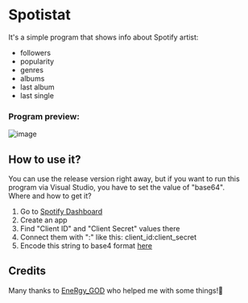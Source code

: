 # Spotistat
It's a simple program that shows info about Spotify artist:
- followers
- popularity
- genres
- albums
- last album
- last single
### Program preview:

![image](https://github.com/ShadowPrice1328/Spotistat/assets/60846759/33aae62f-e04a-4a56-8805-ddf15f70ab3b)

## How to use it?
You can use the release version right away, but if you want to run this program via Visual Studio, you have to set the value of "base64".\
Where and how to get it? 
1) Go to [Spotify Dashboard](https://developer.spotify.com/dashboard/)
2) Create an app
3) Find "Client ID" and "Client Secret" values there
4) Connect them with ":" like this: client_id:client_secret
5) Encode this string to base4 format [here](https://www.base64encode.org/)
## Credits
Many thanks to [EneRgy_GOD](https://github.com/EneRgyGOD) who helped me with some things!💚
